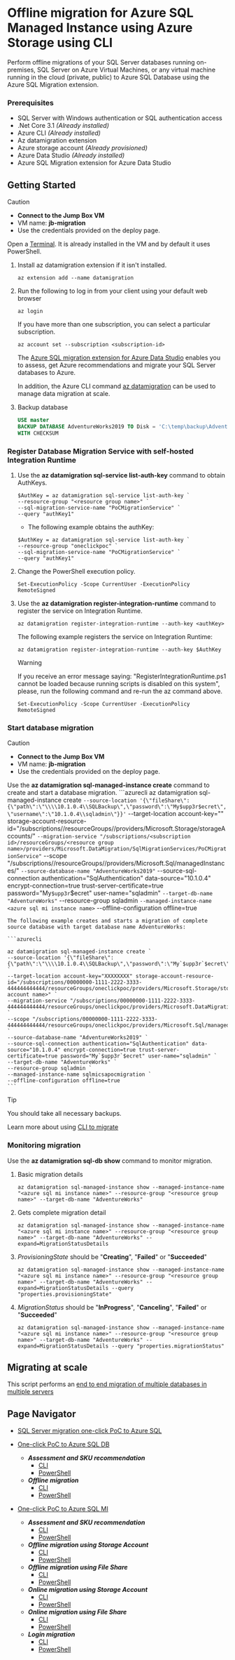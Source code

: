 # Offline migration for Azure SQL Managed Instance using Azure Storage using CLI

Perform offline migrations of your SQL Server databases running on-premises, SQL Server on Azure Virtual Machines, or any virtual machine running in the cloud (private, public) to Azure SQL Database using the Azure SQL Migration extension.

### Prerequisites

- SQL Server with Windows authentication or SQL authentication access
- .Net Core 3.1 *(Already installed)*
- Azure CLI *(Already installed)*
- Az datamigration extension
- Azure storage account *(Already provisioned)*
- Azure Data Studio *(Already installed)*
- Azure SQL Migration extension for Azure Data Studio

## Getting Started

> [!CAUTION]
>
> - **Connect to the Jump Box VM**
> - VM name: **jb-migration**
> - Use the credentials provided on the deploy page.

Open a [Terminal](https://apps.microsoft.com/store/detail/windows-terminal/9N0DX20HK701?hl=en-us&gl=us). It is already installed in the VM and by default it uses PowerShell.

1. Install az datamigration extension if it isn't installed.

    ```azurecli
    az extension add --name datamigration
    ```

2. Run the following to log in from your client using your default web browser

    ```azurecli
    az login
    ```

    If you have more than one subscription, you can select a particular subscription.

    ```azurecli
    az account set --subscription <subscription-id>
    ```

    The [Azure SQL migration extension for Azure Data Studio](https://learn.microsoft.com/en-us/sql/azure-data-studio/extensions/azure-sql-migration-extension?view=sql-server-ver16) enables you to assess, get Azure recommendations and migrate your SQL Server databases to Azure.

    In addition, the Azure CLI command [az datamigration](https://learn.microsoft.com/en-us/cli/azure/datamigration?view=azure-cli-latest) can be used to manage data migration at scale.

3. Backup database

    ```sql
    USE master
    BACKUP DATABASE AdventureWorks2019 TO Disk = 'C:\temp\backup\AdventureWorks2019.bak'
    WITH CHECKSUM
    ```

### Register Database Migration Service with self-hosted Integration Runtime

1. Use the **az datamigration sql-service list-auth-key** command to obtain AuthKeys.

    ```azurecli
    $AuthKey = az datamigration sql-service list-auth-key `
    --resource-group "<resource group name>" `
    --sql-migration-service-name "PoCMigrationService" `
    --query "authKey1"
    ```

    - The following example obtains the authKey:

    ```azurecli
    $AuthKey = az datamigration sql-service list-auth-key `
    --resource-group "oneclickpoc" `
    --sql-migration-service-name "PoCMigrationService" `
    --query "authKey1"
    ```

2. Change the PowerShell execution policy.

    ```azurecli
    Set-ExecutionPolicy -Scope CurrentUser -ExecutionPolicy RemoteSigned
    ```

3. Use the **az datamigration register-integration-runtime** command to register the service on Integration Runtime.

    ```azurecli
    az datamigration register-integration-runtime --auth-key <authKey>
    ```

    The following example registers the service on Integration Runtime:

    ```azurecli
    az datamigration register-integration-runtime --auth-key $AuthKey
    ```

    > [!WARNING]
    >
    > If you receive an error message saying: "RegisterIntegrationRuntime.ps1 cannot be loaded because running scripts is disabled on this system", please, run the following command and re-run the az command above.
    >
    > `Set-ExecutionPolicy -Scope CurrentUser -ExecutionPolicy RemoteSigned`

### Start database migration

> [!CAUTION]
>
> - **Connect to the Jump Box VM**
> - VM name: **jb-migration**
> - Use the credentials provided on the deploy page.

Use the **az datamigration sql-managed-instance create** command to create and start a database migration.
    ```azurecli
    az datamigration sql-managed-instance create `
    --source-location '{\"fileShare\":{\"path\":\"\\\\10.1.0.4\\SQLBackup\",\"password\":\"My$upp3r$ecret\",\"username\":\"10.1.0.4\\sqladmin\"}}' `
    --target-location account-key="<storage key>" storage-account-resource-id="/subscriptions/<subscription id>/resourceGroups/<resource group name>/providers/Microsoft.Storage/storageAccounts/<storage account name>" `
    --migration-service "/subscriptions/<subscription id>/resourceGroups/<resource group name>/providers/Microsoft.DataMigration/SqlMigrationServices/PoCMigrationService" `
    --scope "/subscriptions/<subscription id>/resourceGroups/<resource group name>/providers/Microsoft.Sql/managedInstances/<azure sql mi instance name>" `
    --source-database-name "AdventureWorks2019" `
    --source-sql-connection authentication="SqlAuthentication" data-source="10.1.0.4" encrypt-connection=true trust-server-certificate=true password="My`$upp3r`$ecret" user-name="sqladmin" `
    --target-db-name "AdventureWorks" `
    --resource-group sqladmin `
    --managed-instance-name <azure sql mi instance name> `
    --offline-configuration offline=true

    The following example creates and starts a migration of complete source database with target database name AdventureWorks:

    ```azurecli

    az datamigration sql-managed-instance create `
    --source-location '{\"fileShare\":{\"path\":\"\\\\10.1.0.4\\SQLBackup\",\"password\":\"My`$upp3r`$ecret\",\"username\":\"10.1.0.4\\sqladmin\"}}' `
    --target-location account-key="XXXXXXXX" storage-account-resource-id="/subscriptions/00000000-1111-2222-3333-444444444444/resourceGroups/oneclickpoc/providers/Microsoft.Storage/storageAccounts/<storage account name>" `
    --migration-service "/subscriptions/00000000-1111-2222-3333-444444444444/resourceGroups/oneclickpoc/providers/Microsoft.DataMigration/SqlMigrationServices/PoCMigrationService" `
    --scope "/subscriptions/00000000-1111-2222-3333-444444444444/resourceGroups/oneclickpoc/providers/Microsoft.Sql/managedInstances/sqlmicsapocmigration" `
    --source-database-name "AdventureWorks2019" `
    --source-sql-connection authentication="SqlAuthentication" data-source="10.1.0.4" encrypt-connection=true trust-server-certificate=true password="My`$upp3r`$ecret" user-name="sqladmin" `
    --target-db-name "AdventureWorks" `
    --resource-group sqladmin `
    --managed-instance-name sqlmicsapocmigration `
    --offline-configuration offline=true
    ```

> [!TIP]
>
> You should take all necessary backups.

Learn more about using [CLI to migrate](https://github.com/Azure-Samples/data-migration-sql/blob/main/CLI/sql-server-to-sql-mi-blob.md#start-online-database-migration)

### Monitoring migration

Use the **az datamigration sql-db show** command to monitor migration.

1. Basic migration details

    ```azurecli
    az datamigration sql-managed-instance show --managed-instance-name "<azure sql mi instance name>" --resource-group "<resource group name>" --target-db-name "AdventureWorks"
    ```

2. Gets complete migration detail

    ```azurecli
    az datamigration sql-managed-instance show --managed-instance-name "<azure sql mi instance name>" --resource-group "<resource group name>" --target-db-name "AdventureWorks" --expand=MigrationStatusDetails
    ```

3. *ProvisioningState* should be "**Creating**", "**Failed**" or "**Succeeded**"

    ```azurecli
    az datamigration sql-managed-instance show --managed-instance-name "<azure sql mi instance name>" --resource-group "<resource group name>" --target-db-name "AdventureWorks" --expand=MigrationStatusDetails --query "properties.provisioningState"
    ```

4. *MigrationStatus* should be "**InProgress**", "**Canceling**", "**Failed**" or "**Succeeded**"

    ```azurecli
    az datamigration sql-managed-instance show --managed-instance-name "<azure sql mi instance name>" --resource-group "<resource group name>" --target-db-name "AdventureWorks" --expand=MigrationStatusDetails --query "properties.migrationStatus"
    ```

## Migrating at scale

This script performs an [end to end migration of multiple databases in multiple servers](https://github.com/Azure-Samples/data-migration-sql/tree/main/CLI/scripts/multiple%20databases)

## Page Navigator

- [SQL Server migration one-click PoC to Azure SQL](../../../README.md)
  
- [One-click PoC to Azure SQL DB](../../../AzureSQLDB/deploy/README.md)
  - ***Assessment and SKU recommendation***
    - [CLI](../../../AzureSQLDB/assessment/CLI/azuresqldb-assessment-sku-using-cli.md)
    - [PowerShell](../../../AzureSQLDB/assessment/PowerShell/azuresqldb-assessment-sku-using-ps.md)
  - ***Offline migration***
    - [CLI](../../../AzureSQLDB/migration/CLI/azuresqldb-offline-migration-using-cli.md)
    - [PowerShell](../../../AzureSQLDB/migration/PowerShell/azuresqldb-offline-migration-using-ps.md)
  
- [One-click PoC to Azure SQL MI](../../../AzureSQLMI/deploy/README.md)
  - ***Assessment and SKU recommendation***
    - [CLI](../../../AzureSQLMI/assessment/CLI/azuresqlmi-assessment-sku-using-cli.md)
    - [PowerShell](../../../AzureSQLMI/assessment/PowerShell/azuresqlmi-assessment-sku-using-ps.md)
  - ***Offline migration using Storage Account***
    - [CLI](../../../AzureSQLMI/migration/CLI/azuresqlmi-offline-migration-using-azure-storage-cli.md)
    - [PowerShell](../../../AzureSQLMI/migration/PowerShell/azuresqlmi-offline-migration-using-azure-storage-ps.md)
  - ***Offline migration using File Share***
    - [CLI](../../../AzureSQLMI/migration/CLI/azuresqlmi-offline-migration-using-file-share-cli.md)
    - [PowerShell](../../../AzureSQLMI/migration/PowerShell/azuresqlmi-offline-migration-using-file-share-ps.md)
  - ***Online migration using Storage Account***
    - [CLI](../../../AzureSQLMI/migration/CLI/azuresqlmi-offline-migration-using-azure-storage-cli.md)
    - [PowerShell](../../../AzureSQLMI/migration/PowerShell/azuresqlmi-online-migration-using-azure-storage-ps.md)
  - ***Online migration using File Share***
    - [CLI](../../../AzureSQLMI/migration/CLI/azuresqlmi-offline-migration-using-file-share-cli.md)
    - [PowerShell](../../../AzureSQLMI/migration/PowerShell/azuresqlmi-offline-migration-using-file-share-ps.md)
  - ***Login migration***
    - [CLI](../../../AzureSQLMI/migration/CLI/azuresqlmi-login-migration-using-cli.md)
    - [PowerShell](../../../AzureSQLMI/migration/PowerShell/azuresqlmi-login-migration-using-ps.md)
